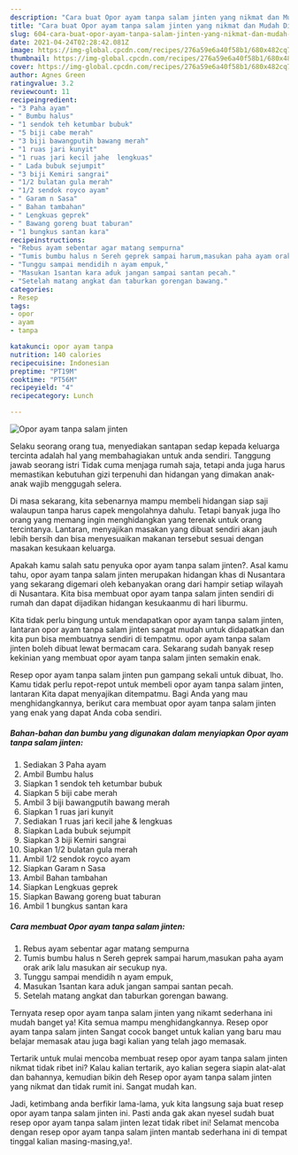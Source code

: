```yaml
---
description: "Cara buat Opor ayam tanpa salam jinten yang nikmat dan Mudah Dibuat"
title: "Cara buat Opor ayam tanpa salam jinten yang nikmat dan Mudah Dibuat"
slug: 604-cara-buat-opor-ayam-tanpa-salam-jinten-yang-nikmat-dan-mudah-dibuat
date: 2021-04-24T02:28:42.081Z
image: https://img-global.cpcdn.com/recipes/276a59e6a40f58b1/680x482cq70/opor-ayam-tanpa-salam-jinten-foto-resep-utama.jpg
thumbnail: https://img-global.cpcdn.com/recipes/276a59e6a40f58b1/680x482cq70/opor-ayam-tanpa-salam-jinten-foto-resep-utama.jpg
cover: https://img-global.cpcdn.com/recipes/276a59e6a40f58b1/680x482cq70/opor-ayam-tanpa-salam-jinten-foto-resep-utama.jpg
author: Agnes Green
ratingvalue: 3.2
reviewcount: 11
recipeingredient:
- "3 Paha ayam"
- " Bumbu halus"
- "1 sendok teh ketumbar bubuk"
- "5 biji cabe merah"
- "3 biji bawangputih bawang merah"
- "1 ruas jari kunyit"
- "1 ruas jari kecil jahe  lengkuas"
- " Lada bubuk sejumpit"
- "3 biji Kemiri sangrai"
- "1/2 bulatan gula merah"
- "1/2 sendok royco ayam"
- " Garam n Sasa"
- " Bahan tambahan"
- " Lengkuas geprek"
- " Bawang goreng buat taburan"
- "1 bungkus santan kara"
recipeinstructions:
- "Rebus ayam sebentar agar matang sempurna"
- "Tumis bumbu halus n Sereh geprek sampai harum,masukan paha ayam orak arik lalu masukan air secukup nya."
- "Tunggu sampai mendidih n ayam empuk,"
- "Masukan 1santan kara aduk jangan sampai santan pecah."
- "Setelah matang angkat dan taburkan gorengan bawang."
categories:
- Resep
tags:
- opor
- ayam
- tanpa

katakunci: opor ayam tanpa 
nutrition: 140 calories
recipecuisine: Indonesian
preptime: "PT19M"
cooktime: "PT56M"
recipeyield: "4"
recipecategory: Lunch

---
```



![Opor ayam tanpa salam jinten](https://img-global.cpcdn.com/recipes/276a59e6a40f58b1/680x482cq70/opor-ayam-tanpa-salam-jinten-foto-resep-utama.jpg)

Selaku seorang orang tua, menyediakan santapan sedap kepada keluarga tercinta adalah hal yang membahagiakan untuk anda sendiri. Tanggung jawab seorang istri Tidak cuma menjaga rumah saja, tetapi anda juga harus memastikan kebutuhan gizi terpenuhi dan hidangan yang dimakan anak-anak wajib menggugah selera.

Di masa  sekarang, kita sebenarnya mampu membeli hidangan siap saji walaupun tanpa harus capek mengolahnya dahulu. Tetapi banyak juga lho orang yang memang ingin menghidangkan yang terenak untuk orang tercintanya. Lantaran, menyajikan masakan yang dibuat sendiri akan jauh lebih bersih dan bisa menyesuaikan makanan tersebut sesuai dengan masakan kesukaan keluarga. 



Apakah kamu salah satu penyuka opor ayam tanpa salam jinten?. Asal kamu tahu, opor ayam tanpa salam jinten merupakan hidangan khas di Nusantara yang sekarang digemari oleh kebanyakan orang dari hampir setiap wilayah di Nusantara. Kita bisa membuat opor ayam tanpa salam jinten sendiri di rumah dan dapat dijadikan hidangan kesukaanmu di hari liburmu.

Kita tidak perlu bingung untuk mendapatkan opor ayam tanpa salam jinten, lantaran opor ayam tanpa salam jinten sangat mudah untuk didapatkan dan kita pun bisa membuatnya sendiri di tempatmu. opor ayam tanpa salam jinten boleh dibuat lewat bermacam cara. Sekarang sudah banyak resep kekinian yang membuat opor ayam tanpa salam jinten semakin enak.

Resep opor ayam tanpa salam jinten pun gampang sekali untuk dibuat, lho. Kamu tidak perlu repot-repot untuk membeli opor ayam tanpa salam jinten, lantaran Kita dapat menyajikan ditempatmu. Bagi Anda yang mau menghidangkannya, berikut cara membuat opor ayam tanpa salam jinten yang enak yang dapat Anda coba sendiri.

<!--inarticleads1-->

##### Bahan-bahan dan bumbu yang digunakan dalam menyiapkan Opor ayam tanpa salam jinten:

1. Sediakan 3 Paha ayam
1. Ambil  Bumbu halus
1. Siapkan 1 sendok teh ketumbar bubuk
1. Siapkan 5 biji cabe merah
1. Ambil 3 biji bawangputih bawang merah
1. Siapkan 1 ruas jari kunyit
1. Sediakan 1 ruas jari kecil jahe &amp; lengkuas
1. Siapkan  Lada bubuk sejumpit
1. Siapkan 3 biji Kemiri sangrai
1. Siapkan 1/2 bulatan gula merah
1. Ambil 1/2 sendok royco ayam
1. Siapkan  Garam n Sasa
1. Ambil  Bahan tambahan
1. Siapkan  Lengkuas geprek
1. Siapkan  Bawang goreng buat taburan
1. Ambil 1 bungkus santan kara




<!--inarticleads2-->

##### Cara membuat Opor ayam tanpa salam jinten:

1. Rebus ayam sebentar agar matang sempurna
1. Tumis bumbu halus n Sereh geprek sampai harum,masukan paha ayam orak arik lalu masukan air secukup nya.
1. Tunggu sampai mendidih n ayam empuk,
1. Masukan 1santan kara aduk jangan sampai santan pecah.
1. Setelah matang angkat dan taburkan gorengan bawang.




Ternyata resep opor ayam tanpa salam jinten yang nikamt sederhana ini mudah banget ya! Kita semua mampu menghidangkannya. Resep opor ayam tanpa salam jinten Sangat cocok banget untuk kalian yang baru mau belajar memasak atau juga bagi kalian yang telah jago memasak.

Tertarik untuk mulai mencoba membuat resep opor ayam tanpa salam jinten nikmat tidak ribet ini? Kalau kalian tertarik, ayo kalian segera siapin alat-alat dan bahannya, kemudian bikin deh Resep opor ayam tanpa salam jinten yang nikmat dan tidak rumit ini. Sangat mudah kan. 

Jadi, ketimbang anda berfikir lama-lama, yuk kita langsung saja buat resep opor ayam tanpa salam jinten ini. Pasti anda gak akan nyesel sudah buat resep opor ayam tanpa salam jinten lezat tidak ribet ini! Selamat mencoba dengan resep opor ayam tanpa salam jinten mantab sederhana ini di tempat tinggal kalian masing-masing,ya!.

